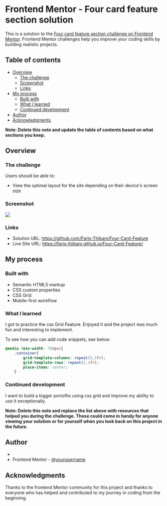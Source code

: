 # Frontend Mentor - Four card feature section solution

This is a solution to the [Four card feature section challenge on Frontend Mentor](https://www.frontendmentor.io/challenges/four-card-feature-section-weK1eFYK). Frontend Mentor challenges help you improve your coding skills by building realistic projects. 

## Table of contents

- [Overview](#overview)
  - [The challenge](#the-challenge)
  - [Screenshot](#screenshot)
  - [Links](#links)
- [My process](#my-process)
  - [Built with](#built-with)
  - [What I learned](#what-i-learned)
  - [Continued development](#continued-development)
- [Author](#author)
- [Acknowledgments](#acknowledgments)

**Note: Delete this note and update the table of contents based on what sections you keep.**

## Overview

### The challenge

Users should be able to:

- View the optimal layout for the site depending on their device's screen size

### Screenshot

![](./screenshot.png)

### Links

- Solution URL: https://github.com/Faris-Thibani/Four-Card-Feature
- Live Site URL: https://faris-thibani.github.io/Four-Card-Feature/

## My process

### Built with

- Semantic HTML5 markup
- CSS custom properties
- CSS Grid
- Mobile-first workflow


### What I learned

I got to practice the css Grid Feature. Enjoyed it and the project was much fun and interesting to implement. 

To see how you can add code snippets, see below:

```css
@media (min-width: 700px){
    .container{
        grid-template-columns: repeat(3,1fr);
        grid-template-rows: repeat(2,1fr);
        place-items: center;
    }
```


### Continued development

I want to build a bigger portoflio using css grid and improve my ability to use it exceptionally. 

**Note: Delete this note and replace the list above with resources that helped you during the challenge. These could come in handy for anyone viewing your solution or for yourself when you look back on this project in the future.**

## Author

-
- Frontend Mentor - [@yourusername](https://www.frontendmentor.io/profile/Faris-Thibani)




## Acknowledgments

Thanks to the frontend Mentor community for this project and thanks to everyone who has helped and contributed to my journey in coding from the beginning. 